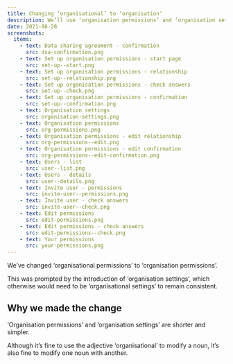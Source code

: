 ```yaml
---
title: Changing ‘organisational’ to ‘organisation’
description: We’ll use ‘organisation permissions’ and ‘organisation settings’ throughout the service
date: 2021-06-28
screenshots:
  items:
    - text: Data sharing agreement - confirmation
      src: dsa-confirmation.png
    - text: Set up organisation permissions - start page
      src: set-up--start.png
    - text: Set up organisation permissions - relationship
      src: set-up--relationship.png
    - text: Set up organisation permissions - check answers
      src: set-up--check.png
    - text: Set up organisation permissions - confirmation
      src: set-up--confirmation.png
    - text: Organisation settings
      src: organisation-settings.png
    - text: Organisation permissions
      src: org-permissions.png
    - text: Organisation permissions - edit relationship
      src: org-permissions--edit.png
    - text: Organisation permissions - edit confirmation
      src: org-permissions--edit-confirmation.png
    - text: Users - list
      src: user--list.png
    - text: Users - details
      src: user--details.png
    - text: Invite user - permissions
      src: invite-user--permissions.png
    - text: Invite user - check answers
      src: invite-user--check.png
    - text: Edit permissions
      src: edit-permissions.png
    - text: Edit permissions - check answers
      src: edit-permissions--check.png
    - text: Your permissions
      src: your-permissions.png
---
```


We’ve changed ‘organisational permissions’ to ‘organisation permissions’.

This was prompted by the introduction of ‘organisation settings’, which otherwise would need to be ‘organisational settings’ to remain consistent.

## Why we made the change

‘Organisation permissions’ and ‘organisation settings’ are shorter and simpler.

Although it’s fine to use the adjective ‘organisational’ to modify a noun, it’s also fine to modify one noun with another.
